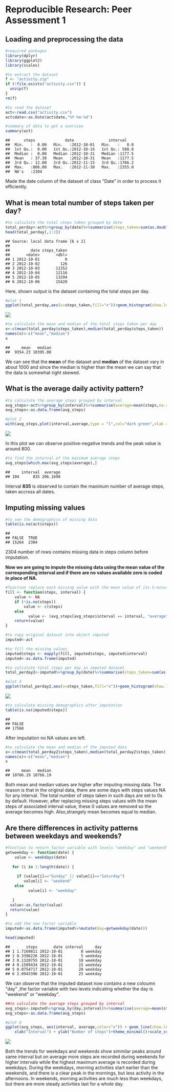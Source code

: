 # Reproducible Research: Peer Assessment 1


## Loading and preprocessing the data

```r
#required packages 
library(dplyr)
library(ggplot2)
library(scales)

#to extract the dataset
f <- "activity.zip"
if (!file.exists("activity.csv")) { 
  unzip(f) 
}
rm(f)

#to read the dataset
act<-read.csv("activity.csv")
act$date<-as.Date(act$date,"%Y-%m-%d")

#summary of data to get a overview
summary(act)
```

```
##      steps             date               interval     
##  Min.   :  0.00   Min.   :2012-10-01   Min.   :   0.0  
##  1st Qu.:  0.00   1st Qu.:2012-10-16   1st Qu.: 588.8  
##  Median :  0.00   Median :2012-10-31   Median :1177.5  
##  Mean   : 37.38   Mean   :2012-10-31   Mean   :1177.5  
##  3rd Qu.: 12.00   3rd Qu.:2012-11-15   3rd Qu.:1766.2  
##  Max.   :806.00   Max.   :2012-11-30   Max.   :2355.0  
##  NA's   :2304
```

<p>
Made the date column of the dataset of class "Date" in order to process it efficiently.
</p>

## What is mean total number of steps taken per day?

```r
#to calculate the total steps taken grouped by date
total_perday<-act%>%group_by(date)%>%summarise(steps_taken=sum(as.double(unlist(steps)),na.rm=TRUE))
head(total_perday[,1:2])
```

```
## Source: local data frame [6 x 2]
## 
##         date steps_taken
##       <date>       <dbl>
## 1 2012-10-01           0
## 2 2012-10-02         126
## 3 2012-10-03       11352
## 4 2012-10-04       12116
## 5 2012-10-05       13294
## 6 2012-10-06       15420
```

<p>
Here, shown output is the dataset containing the total steps per day.
</p>



```r
#plot 1
ggplot(total_perday,aes(x=steps_taken,fill="x"))+geom_histogram(show.legend = FALSE)+theme_minimal()+labs(x="Number of steps",y="Frequency")+scale_fill_manual(values = "orange")
```

![](PA1_template_files/figure-html/unnamed-chunk-3-1.png)<!-- -->



```r
#to calculate the mean and median of the total steps taken per day
x<-c(mean(total_perday$steps_taken),median(total_perday$steps_taken))
names(x)<-c("mean","median")
x
```

```
##     mean   median 
##  9354.23 10395.00
```

<p>

We can see that the <b>mean</b> of the dataset and <b>median</b> of the dataset vary in about 1000 and since the median is higher than the mean we can say that the data is somewhat right skewed.

</p>

## What is the average daily activity pattern?


```r
#to calculate the average steps grouped by interval
avg_steps<-act%>%group_by(interval)%>%summarise(average=mean(steps,na.rm=TRUE))
avg_steps<-as.data.frame(avg_steps)

#plot 2
with(avg_steps,plot(interval,average,type = "l",col="dark green",xlab = "Interval",ylab="Average no of steps taken",main="Time series plot of daily activity pattern"))
```

![](PA1_template_files/figure-html/unnamed-chunk-5-1.png)<!-- -->

<p>

In this plot we can observe positive-negative trends and the peak value is around 800.


</p>


```r
#to find the interval of the maximum average steps
avg_steps[which.max(avg_steps$average),]
```

```
##     interval  average
## 104      835 206.1698
```


<p>
Interval <b>835</b> is observed to contain the maximum number of average steps, taken accross all dates.

</p>


## Imputing missing values


```r
#to see the demographics of missing data
table(is.na(act$steps))
```

```
## 
## FALSE  TRUE 
## 15264  2304
```


<p>
2304 number of rows contains missing data in steps column before imputation.
</p>


**Now we are going to impute the missing data using the mean value of the corresponding interval and if there are no values available zero is coded in place of NA.**



```r
#function replace each missing value with the mean value of its 5-minute interval
fill <- function(steps, interval) {
    value <- NA
    if (!is.na(steps)) 
        value <- c(steps) 
    else 
          value <- (avg_steps[avg_steps$interval == interval, "average"])
    return(value)
}

#to copy original dataset into object imputed
imputed<-act

#to fill the missing values
imputed$steps <- mapply(fill, imputed$steps, imputed$interval)
imputed<-as.data.frame(imputed)

#to calculate total steps per day in imputed dataset
total_perday2<-imputed%>%group_by(date)%>%summarise(steps_taken=sum(as.double(unlist(steps)),na.rm=TRUE))

#plot 3
ggplot(total_perday2,aes(x=steps_taken,fill="x"))+geom_histogram(show.legend = FALSE)+theme_minimal()+labs(x="No. of steps",y="Frequency")+scale_fill_manual(values = "orange")
```

![](PA1_template_files/figure-html/unnamed-chunk-8-1.png)<!-- -->




```r
#to calculate missing demographics after imputation
table(is.na(imputed$steps))
```

```
## 
## FALSE 
## 17568
```


<p>
After imputation no NA values are left.
</p>



```r
#to calculate the mean and median of the imputed data
x<-c(mean(total_perday2$steps_taken),median(total_perday2$steps_taken))
names(x)<-c("mean","median")
x
```

```
##     mean   median 
## 10766.19 10766.19
```



<p>
Both mean and median values are higher after imputing missing data. The reason is that in the original data, there are some days with steps values NA for any interval. The total number of steps taken in such days are set to 0s by default. However, after replacing missing steps values with the mean steps of associated interval value, these 0 values are removed so the average becomes high. Also,strangely mean becomes equal to median.

</p>



## Are there differences in activity patterns between weekdays and weekends?



```r
#function to return factor variable with levels "weekday" and "weekend"
getweekday <- function(date) {
    value <- weekdays(date)
      
   for (i in 1:length(date)) {
     
     if (value[i]=="Sunday" || value[i]=="Saturday")
        value[i] <- "weekend" 
    else 
          value[i] <- "weekday"
     
   } 
  value<-as.factor(value)
  return(value)
}

#to add the new factor variable
imputed<-as.data.frame(imputed%>%mutate(day=getweekday(date)))

head(imputed)
```

```
##       steps       date interval     day
## 1 1.7169811 2012-10-01        0 weekday
## 2 0.3396226 2012-10-01        5 weekday
## 3 0.1320755 2012-10-01       10 weekday
## 4 0.1509434 2012-10-01       15 weekday
## 5 0.0754717 2012-10-01       20 weekday
## 6 2.0943396 2012-10-01       25 weekday
```


<p>
We can observe that the imputed dataset now contains a new coloumn "day" ,the factor variable with two levels indicating whether the day is "weekend" or "weekday".

</p>



```r
##to calculate the average steps grouped by interval
avg_steps<-imputed%>%group_by(day,interval)%>%summarise(average=mean(steps,na.rm=TRUE))
avg_steps<-as.data.frame(avg_steps)

#plot 4
ggplot(avg_steps, aes(interval, average,color="x")) + geom_line(show.legend = FALSE) + facet_grid(day~. ) + 
    xlab("Interval") + ylab("Number of steps")+theme_minimal()+scale_color_manual(values = "dark green")
```

![](PA1_template_files/figure-html/unnamed-chunk-12-1.png)<!-- -->


<p>
Both the trends for weekdays and weekends show simmilar peaks around same interval but on average more steps are recorded during weekends for higher intervals while the highest maximum average is recorded during weekdays.
During the weekdays, morning activities start earlier than the weekends, and there is a clear peak in the mornings, but less activity in the afternoons.
In weekends, morning activities are much less than weekdays, but there are more steady activities last for a whole day.

</p>
